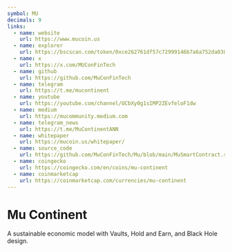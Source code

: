 ```yaml
---
symbol: MU
decimals: 9
links:
  - name: website
    url: https://www.mucoin.us
  - name: explorer
    url: https://bscscan.com/token/0xce262761df57c72999146b7a6a752da03835db4a
  - name: x
    url: https://x.com/MUConFinTech
  - name: github
    url: https://github.com/MuConFinTech
  - name: telegram
    url: https://t.me/mucontinent
  - name: youtube
    url: https://youtube.com/channel/UCbXy0g1sIMP2ZEvfeloF1dw
  - name: medium
    url: https://mucommunity.medium.com
  - name: telegram_news
    url: https://t.me/MuContinentANN
  - name: whitepaper
    url: https://mucoin.us/whitepaper/
  - name: source_code
    url: https://github.com/MuConFinTech/Mu/blob/main/MuSmartContract.sol
  - name: coingecko
    url: https://coingecko.com/en/coins/mu-continent
  - name: coinmarketcap
    url: https://coinmarketcap.com/currencies/mu-continent
---
```


# Mu Continent

A sustainable economic model with Vaults, Hold and Earn, and Black Hole design.

